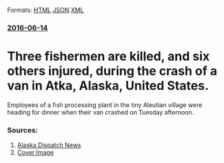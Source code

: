
Formats: [HTML](/news/2016/06/14/three-fishermen-are-killed-and-six-others-injured-during-the-crash-of-a-van-in-atka-alaska-united-states.html)  [JSON](/news/2016/06/14/three-fishermen-are-killed-and-six-others-injured-during-the-crash-of-a-van-in-atka-alaska-united-states.json)  [XML](/news/2016/06/14/three-fishermen-are-killed-and-six-others-injured-during-the-crash-of-a-van-in-atka-alaska-united-states.xml)  

### [2016-06-14](/news/2016/06/14/index.md)

#  Three fishermen are killed, and six others injured, during the crash of a van in Atka, Alaska, United States.

Employees of a fish processing plant in the tiny Aleutian village were heading for dinner when their van crashed on Tuesday afternoon.


### Sources:

1. [Alaska Dispatch News](http://www.adn.com/alaska-news/2016/06/14/vehicle-rollover-in-atka-sends-at-least-9-people-to-adak-for-treatment/)
1. [Cover Image](https://www.adn.com/resizer/p-ygaSnMcW_8zvVq1cOohSXU3V8=/1200x0/s3.amazonaws.com/arc-wordpress-client-uploads/adn/wp-content/uploads/2016/06/14224116/Alaska_Earthquake_2.jpg?token=bar)
